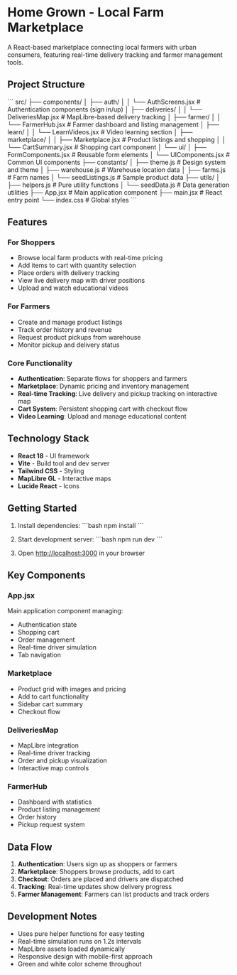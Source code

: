 # Home Grown - Local Farm Marketplace

A React-based marketplace connecting local farmers with urban consumers, featuring real-time delivery tracking and farmer management tools.

## Project Structure

\`\`\`
src/
├── components/
│   ├── auth/
│   │   └── AuthScreens.jsx          # Authentication components (sign in/up)
│   ├── deliveries/
│   │   └── DeliveriesMap.jsx        # MapLibre-based delivery tracking
│   ├── farmer/
│   │   └── FarmerHub.jsx            # Farmer dashboard and listing management
│   ├── learn/
│   │   └── LearnVideos.jsx          # Video learning section
│   ├── marketplace/
│   │   ├── Marketplace.jsx          # Product listings and shopping
│   │   └── CartSummary.jsx          # Shopping cart component
│   └── ui/
│       ├── FormComponents.jsx       # Reusable form elements
│       └── UIComponents.jsx         # Common UI components
├── constants/
│   ├── theme.js                     # Design system and theme
│   ├── warehouse.js                 # Warehouse location data
│   ├── farms.js                     # Farm names
│   └── seedListings.js              # Sample product data
├── utils/
│   ├── helpers.js                   # Pure utility functions
│   └── seedData.js                  # Data generation utilities
├── App.jsx                          # Main application component
├── main.jsx                         # React entry point
└── index.css                        # Global styles
\`\`\`

## Features

### For Shoppers
- Browse local farm products with real-time pricing
- Add items to cart with quantity selection
- Place orders with delivery tracking
- View live delivery map with driver positions
- Upload and watch educational videos

### For Farmers
- Create and manage product listings
- Track order history and revenue
- Request product pickups from warehouse
- Monitor pickup and delivery status

### Core Functionality
- **Authentication**: Separate flows for shoppers and farmers
- **Marketplace**: Dynamic pricing and inventory management
- **Real-time Tracking**: Live delivery and pickup tracking on interactive map
- **Cart System**: Persistent shopping cart with checkout flow
- **Video Learning**: Upload and manage educational content

## Technology Stack

- **React 18** - UI framework
- **Vite** - Build tool and dev server
- **Tailwind CSS** - Styling
- **MapLibre GL** - Interactive maps
- **Lucide React** - Icons

## Getting Started

1. Install dependencies:
   \`\`\`bash
   npm install
   \`\`\`

2. Start development server:
   \`\`\`bash
   npm run dev
   \`\`\`

3. Open [http://localhost:3000](http://localhost:3000) in your browser

## Key Components

### App.jsx
Main application component managing:
- Authentication state
- Shopping cart
- Order management
- Real-time driver simulation
- Tab navigation

### Marketplace
- Product grid with images and pricing
- Add to cart functionality
- Sidebar cart summary
- Checkout flow

### DeliveriesMap
- MapLibre integration
- Real-time driver tracking
- Order and pickup visualization
- Interactive map controls

### FarmerHub
- Dashboard with statistics
- Product listing management
- Order history
- Pickup request system

## Data Flow

1. **Authentication**: Users sign up as shoppers or farmers
2. **Marketplace**: Shoppers browse products, add to cart
3. **Checkout**: Orders are placed and drivers are dispatched
4. **Tracking**: Real-time updates show delivery progress
5. **Farmer Management**: Farmers can list products and track orders

## Development Notes

- Uses pure helper functions for easy testing
- Real-time simulation runs on 1.2s intervals
- MapLibre assets loaded dynamically
- Responsive design with mobile-first approach
- Green and white color scheme throughout
